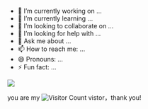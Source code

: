 
- 🔭 I’m currently working on ...
- 🌱 I’m currently learning ...
- 👯 I’m looking to collaborate on ...
- 🤔 I’m looking for help with ...
- 💬 Ask me about ...
- 📫 How to reach me: ...
- 😄 Pronouns: ...
- ⚡ Fun fact: ...

![](https://github-readme-stats.vercel.app/api?username=demoAlitalia&show_icons=true&theme=transparent)


you are my ![Visitor Count](https://profile-counter.glitch.me/demoAlitalia/count.svg) vistor，thank you!

